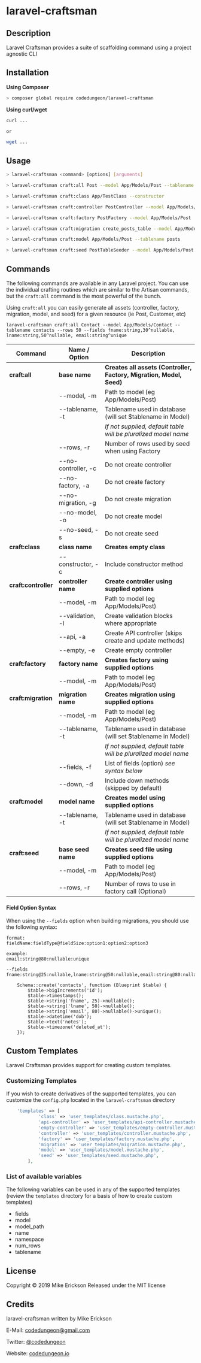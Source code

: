 # laravel-craftsman

## Description

Laravel Craftsman provides a suite of scaffolding command using a project agnostic CLI

## Installation

**Using Composer**

```bash
> composer global require codedungeon/laravel-craftsman 
```

**Using curl/wget**

```bash
curl ...

or

wget ...
```

## Usage

```bash
> laravel-craftsman <command> [options] [arguments]

> laravel-craftsman craft:all Post --model App/Models/Post --tablename posts --rows 50 

> laravel-craftsman craft:class App/TestClass --constructor

> laravel-craftsman craft:controller PostController --model App/Models/Post

> laravel-craftsman craft:factory PostFactory --model App/Models/Post

> laravel-craftsman craft:migration create_posts_table --model App/Models/Post --tablename posts

> laravel-craftsman craft:model App/Models/Post --tablename posts 

> laravel-craftsman craft:seed PostTableSeeder --model App/Models/Post --rows 100

```

## Commands

The following commands are available in any Laravel project.  You can use the individual crafting routines which are similar to the Artisan commands, but the `craft:all` command is the most powerful of the bunch.

Using `craft:all` you can easily generate all assets (controller, factory, migration, model, and seed) for a given resource (ie Post, Customer, etc)

```
laravel-craftsman craft:all Contact --model App/Models/Contact --tablename contacts --rows 50 --fields fname:string,30^nullable, lname:string,50^nullable, email:string^unique
```

| Command              | Name / Option       | Description                                                          |
|----------------------|---------------------|----------------------------------------------------------------------|
| **craft:all**        | **base name**       | **Creates all assets (Controller, Factory, Migration, Model, Seed)** |
|                      | --model, -m         | Path to model (eg App/Models/Post)                                   |
|                      | --tablename, -t     | Tablename used in database (will set $tablename in Model)            |
|                      |                     | _If not supplied, default table will be pluralized model name_       |
|                      | --rows, -r          | Number of rows used by seed when using Factory                       |
|                      | --no-controller, -c | Do not create controller                                             |
|                      | --no-factory, -a    | Do not create factory                                                |
|                      | --no-migration, -g  | Do not create migration                                              |
|                      | --no-model, -o      | Do not create model                                                  |
|                      | --no-seed, -s       | Do not create seed                                                   |
| **craft:class**      | **class name**      | **Creates empty class**                                              |
|                      | --constructor, -c   | Include constructor method                                           |
| **craft:controller** | **controller name** | **Create controller using supplied options**                         |
|                      | --model, -m         | Path to model (eg App/Models/Post)                                   |
|                      | --validation, -l    | Create validation blocks where appropriate                           |
|                      | --api, -a           | Create API controller (skips create and update methods)              |
|                      | --empty, -e         | Create empty controller                                              |
| **craft:factory**    | **factory name**    | **Creates factory using supplied options**                           |
|                      | --model, -m         | Path to model (eg App/Models/Post)                                   |
| **craft:migration**  | **migration name**  | **Creates migration using supplied options**                         |
|                      | --model, -m         | Path to model (eg App/Models/Post)                                   |
|                      | --tablename, -t     | Tablename used in database (will set $tablename in Model)            |
|                      |                     | _If not supplied, default table will be pluralized model name_       |
|                      | --fields, -f        | List of fields (option) _see syntax below_                           |
|                      | --down, -d          | Include down methods (skipped by default)                            |
| **craft:model**      | **model name**      | **Creates model using supplied options**                             |
|                      | --tablename, -t     | Tablename used in database (will set $tablename in Model)            |
|                      |                     | _If not supplied, default table will be pluralized model name_       |
| **craft:seed**       | **base seed name**  | **Creates seed file using supplied options**                         |
|                      | --model, -m         | Path to model (eg App/Models/Post)                                   |
|                      | --rows, -r          | Number of rows to use in factory call (Optional)                     |

#### Field Option Syntax
When using the `--fields` option when building migrations, you should use the following syntax:

```
format:
fieldName:fieldType@fieldSize:option1:option2:option3

example:
email:string@80:nullable:unique 

--fields fname:string@25:nullable,lname:string@50:nullable,email:string@80:nullable:unique,dob:datetime,notes:text,deleted_at:timezone

    Schema::create('contacts', function (Blueprint $table) {
        $table->bigIncrements('id');
        $table->timestamps();
        $table->string('fname', 25)->nullable();
        $table->string('lname', 50)->nullable();
        $table->string('email', 80)->nullable()->unique();
        $table->datetime('dob');
        $table->text('notes');
        $table->timezone('deleted_at');
    });
```

## Custom Templates
Laravel Craftsman provides support for creating custom templates.  

### Customizing Templates
If you wish to create derivatives of the supported templates, you can customize the `config.php` located in the `laravel-craftsman` directory

```php
    'templates' => [
            'class' => 'user_templates/class.mustache.php',
            'api-controller' => 'user_templates/api-controller.mustache.php',
            'empty-controller' => 'user_templates/empty-controller.mustache.php',
            'controller' => 'user_templates/controller.mustache.php',
            'factory' => 'user_templates/factory.mustache.php',
            'migration' => 'user_templates/migration.mustache.php',
            'model' => 'user_templates/model.mustache.php',
            'seed' => 'user_templates/seed.mustache.php',
        ],
```
    
### List of available variables
The following variables can be used in any of the supported templates (review the `templates` directory for a basis of how to create custom templates)

* fields
* model
* model_path
* name
* namespace
* num_rows
* tablename

## License

Copyright &copy; 2019 Mike Erickson
Released under the MIT license

## Credits

laravel-craftsman written by Mike Erickson

E-Mail: [codedungeon@gmail.com](mailto:codedungeon@gmail.com)

Twitter: [@codedungeon](http://twitter.com/codedungeon)

Website: [codedungeon.io](http://codedungeon.io)

